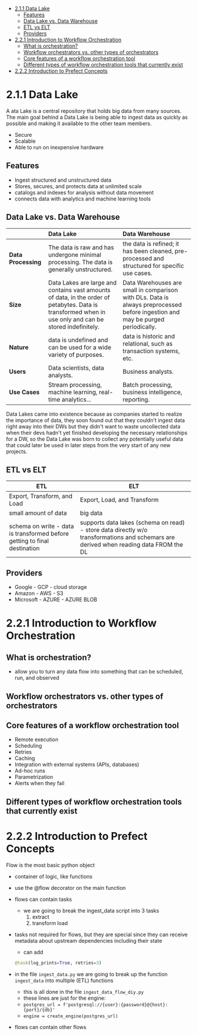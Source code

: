 
- [2.1.1 Data Lake](#211-data-lake)
  - [Features](#features)
  - [Data Lake vs. Data Warehouse](#data-lake-vs-data-warehouse)
  - [ETL vs ELT](#etl-vs-elt)
  - [Providers](#providers)
- [2.2.1 Introduction to Workflow Orchestration](#221-introduction-to-workflow-orchestration)
  - [What is orchestration?](#what-is-orchestration)
  - [Workflow orchestrators vs. other types of orchestrators](#workflow-orchestrators-vs-other-types-of-orchestrators)
  - [Core features of a workflow orchestration tool](#core-features-of-a-workflow-orchestration-tool)
  - [Different types of workflow orchestration tools that currently exist](#different-types-of-workflow-orchestration-tools-that-currently-exist)
- [2.2.2 Introduction to Prefect Concepts](#222-introduction-to-prefect-concepts)


# 2.1.1 Data Lake
A ata Lake is a central repository that holds big data from many sources.
The main goal behind a Data Lake is being able to ingest data as quickly as possible and making it available to the other team members.

- Secure
- Scalable
- Able to run on inexpensive hardware

## Features
- Ingest structured and unstructured data
- Stores, secures, and protects data at unlimited scale
- catalogs and indexes for analysis without data movement
- connects data with analytics and machine learning tools

## Data Lake vs. Data Warehouse

| | Data Lake | Data Warehouse |
| :--- | :--- | :--- |
| **Data Processing** | The data is raw and has undergone minimal processing. The data is generally unstructured.| the data is refined; it has been cleaned, pre-processed and structured for specific use cases.|
| **Size** |Data Lakes are large and contains vast amounts of data, in the order of petabytes. Data is transformed when in use only and can be stored indefinitely.|Data Warehouses are small in comparison with DLs. Data is always preprocessed before ingestion and may be purged periodically.|
| **Nature** | data is undefined and can be used for a wide variety of purposes.|data is historic and relational, such as transaction systems, etc.|
|**Users** |Data scientists, data analysts.|Business analysts.|
|**Use Cases**|Stream processing, machine learning, real-time analytics...|Batch processing, business intelligence, reporting.|

Data Lakes came into existence because as companies started to realize the importance of data, they soon found out that they couldn't ingest data right away into their DWs but they didn't want to waste uncollected data when their devs hadn't yet finished developing the necessary relationships for a DW, so the Data Lake was born to collect any potentially useful data that could later be used in later steps from the very start of any new projects.

## ETL vs ELT

| ETL | ELT |
| -- | -- |
|Export, Transform, and Load| Export, Load, and Transform| 
|small amount of data| big data|
| schema on write - data is transformed before getting to final destination| supports data lakes (schema on read) - store data directly w/o transformations and schemars are derived when reading data FROM the DL |

## Providers

- Google - GCP - cloud storage
- Amazon - AWS - S3
- Microsoft - AZURE - AZURE BLOB

# 2.2.1 Introduction to Workflow Orchestration

## What is orchestration?
- allow you to turn any data flow into something that can be scheduled, run, and observed
## Workflow orchestrators vs. other types of orchestrators
## Core features of a workflow orchestration tool
- Remote execution
- Scheduling
- Retries
- Caching
- Integration with external systems (APIs, databases)
- Ad-hoc runs
- Parametrization
- Alerts when they fail
## Different types of workflow orchestration tools that currently exist


# 2.2.2 Introduction to Prefect Concepts

Flow is the most basic python object
- container of logic, like functions
- use the @flow decorator on the main function
- flows can contain tasks
  - we are going to break the ingest_data script into 3 tasks
    1. extract
    2. transform load
- tasks not required for flows, but they are special since they can receive metadata about upstream dependencies including their state
  - can add
  ```python
  @task(log_prints=True, retries=3)
  ```

- in the file `ingest_data.py` we are going to break up the function `ingest_data` into multiple (ETL) functions
  - this is all done in the file `ingest_data_flow_diy.py`
  - these lines are just for the engine: 
  - `postgres_url = f'postgresql://{user}:{password}@{host}:{port}/{db}'`
  - `engine = create_engine(postgres_url)` 

- flows can contain other flows